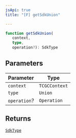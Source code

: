 ```yaml
---
jsApi: true
title: "[F] getSdkUnion"

---
```

```ts
function getSdkUnion(
   context, 
   type, 
   operation?): SdkType
```

## Parameters

| Parameter | Type |
| ------ | ------ |
| `context` | `TCGCContext` |
| `type` | `Union` |
| `operation`? | `Operation` |

## Returns

[`SdkType`](../type-aliases/SdkType.md)

